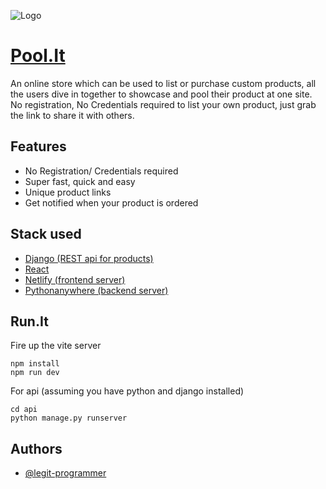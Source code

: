 
![Logo](https://i.ibb.co/c87rDXZ/Screenshot-2023-05-15-00-36-26-335-com-android-chrome.png)


# [Pool.It](https://poolitt.netlify.app)

An online store which can be used to list or purchase custom products, all the users dive in together to showcase and pool their product at one site. No registration, No Credentials required to list your own product, just grab the link to share it with others.


## Features

- No Registration/ Credentials required 
- Super fast, quick and easy
- Unique product links
- Get notified when your product is ordered

## Stack used
- [Django (REST api for products)](https://docs.djangoproject.com/en/4.2/)
- [React](https://react.dev/)
- [Netlify (frontend server)](https://www.netlify.com/)
- [Pythonanywhere (backend server)](https://www.pythonanywhere.com/)

## Run.It
Fire up the vite server
```
npm install
npm run dev
```
For api (assuming you have python and django installed)
```
cd api
python manage.py runserver
```


## Authors

- [@legit-programmer](https://www.github.com/legit-programmer)



